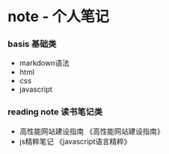 # note - 个人笔记

### basis 基础类
- markdown语法
- html
- css
- javascript

### reading note 读书笔记类
- 高性能网站建设指南 《高性能网站建设指南》
- js精粹笔记 《javascript语言精粹》 
